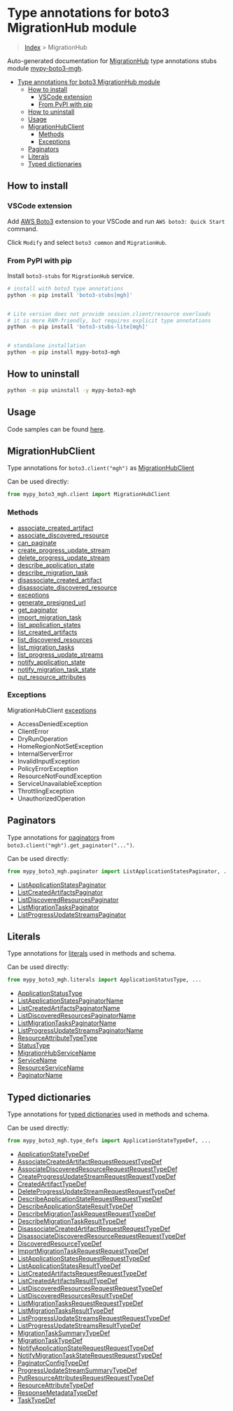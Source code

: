 <a id="type-annotations-for-boto3-migrationhub-module"></a>

# Type annotations for boto3 MigrationHub module

> [Index](../README.md) > MigrationHub

Auto-generated documentation for
[MigrationHub](https://boto3.amazonaws.com/v1/documentation/api/latest/reference/services/mgh.html#MigrationHub)
type annotations stubs module
[mypy-boto3-mgh](https://pypi.org/project/mypy-boto3-mgh/).

- [Type annotations for boto3 MigrationHub module](#type-annotations-for-boto3-migrationhub-module)
  - [How to install](#how-to-install)
    - [VSCode extension](#vscode-extension)
    - [From PyPI with pip](#from-pypi-with-pip)
  - [How to uninstall](#how-to-uninstall)
  - [Usage](#usage)
  - [MigrationHubClient](#migrationhubclient)
    - [Methods](#methods)
    - [Exceptions](#exceptions)
  - [Paginators](#paginators)
  - [Literals](#literals)
  - [Typed dictionaries](#typed-dictionaries)

<a id="how-to-install"></a>

## How to install

<a id="vscode-extension"></a>

### VSCode extension

Add
[AWS Boto3](https://marketplace.visualstudio.com/items?itemName=Boto3typed.boto3-ide)
extension to your VSCode and run `AWS boto3: Quick Start` command.

Click `Modify` and select `boto3 common` and `MigrationHub`.

<a id="from-pypi-with-pip"></a>

### From PyPI with pip

Install `boto3-stubs` for `MigrationHub` service.

```bash
# install with boto3 type annotations
python -m pip install 'boto3-stubs[mgh]'


# Lite version does not provide session.client/resource overloads
# it is more RAM-friendly, but requires explicit type annotations
python -m pip install 'boto3-stubs-lite[mgh]'


# standalone installation
python -m pip install mypy-boto3-mgh
```

<a id="how-to-uninstall"></a>

## How to uninstall

```bash
python -m pip uninstall -y mypy-boto3-mgh
```

<a id="usage"></a>

## Usage

Code samples can be found [here](./usage.md).

<a id="migrationhubclient"></a>

## MigrationHubClient

Type annotations for `boto3.client("mgh")` as [MigrationHubClient](./client.md)

Can be used directly:

```python
from mypy_boto3_mgh.client import MigrationHubClient
```

<a id="methods"></a>

### Methods

- [associate_created_artifact](./client.md#associate_created_artifact)
- [associate_discovered_resource](./client.md#associate_discovered_resource)
- [can_paginate](./client.md#can_paginate)
- [create_progress_update_stream](./client.md#create_progress_update_stream)
- [delete_progress_update_stream](./client.md#delete_progress_update_stream)
- [describe_application_state](./client.md#describe_application_state)
- [describe_migration_task](./client.md#describe_migration_task)
- [disassociate_created_artifact](./client.md#disassociate_created_artifact)
- [disassociate_discovered_resource](./client.md#disassociate_discovered_resource)
- [exceptions](./client.md#exceptions)
- [generate_presigned_url](./client.md#generate_presigned_url)
- [get_paginator](./client.md#get_paginator)
- [import_migration_task](./client.md#import_migration_task)
- [list_application_states](./client.md#list_application_states)
- [list_created_artifacts](./client.md#list_created_artifacts)
- [list_discovered_resources](./client.md#list_discovered_resources)
- [list_migration_tasks](./client.md#list_migration_tasks)
- [list_progress_update_streams](./client.md#list_progress_update_streams)
- [notify_application_state](./client.md#notify_application_state)
- [notify_migration_task_state](./client.md#notify_migration_task_state)
- [put_resource_attributes](./client.md#put_resource_attributes)

<a id="exceptions"></a>

### Exceptions

MigrationHubClient [exceptions](./client.md#exceptions)

- AccessDeniedException
- ClientError
- DryRunOperation
- HomeRegionNotSetException
- InternalServerError
- InvalidInputException
- PolicyErrorException
- ResourceNotFoundException
- ServiceUnavailableException
- ThrottlingException
- UnauthorizedOperation

<a id="paginators"></a>

## Paginators

Type annotations for [paginators](./paginators.md) from
`boto3.client("mgh").get_paginator("...")`.

Can be used directly:

```python
from mypy_boto3_mgh.paginator import ListApplicationStatesPaginator, ...
```

- [ListApplicationStatesPaginator](./paginators.md#listapplicationstatespaginator)
- [ListCreatedArtifactsPaginator](./paginators.md#listcreatedartifactspaginator)
- [ListDiscoveredResourcesPaginator](./paginators.md#listdiscoveredresourcespaginator)
- [ListMigrationTasksPaginator](./paginators.md#listmigrationtaskspaginator)
- [ListProgressUpdateStreamsPaginator](./paginators.md#listprogressupdatestreamspaginator)

<a id="literals"></a>

## Literals

Type annotations for [literals](./literals.md) used in methods and schema.

Can be used directly:

```python
from mypy_boto3_mgh.literals import ApplicationStatusType, ...
```

- [ApplicationStatusType](./literals.md#applicationstatustype)
- [ListApplicationStatesPaginatorName](./literals.md#listapplicationstatespaginatorname)
- [ListCreatedArtifactsPaginatorName](./literals.md#listcreatedartifactspaginatorname)
- [ListDiscoveredResourcesPaginatorName](./literals.md#listdiscoveredresourcespaginatorname)
- [ListMigrationTasksPaginatorName](./literals.md#listmigrationtaskspaginatorname)
- [ListProgressUpdateStreamsPaginatorName](./literals.md#listprogressupdatestreamspaginatorname)
- [ResourceAttributeTypeType](./literals.md#resourceattributetypetype)
- [StatusType](./literals.md#statustype)
- [MigrationHubServiceName](./literals.md#migrationhubservicename)
- [ServiceName](./literals.md#servicename)
- [ResourceServiceName](./literals.md#resourceservicename)
- [PaginatorName](./literals.md#paginatorname)

<a id="typed-dictionaries"></a>

## Typed dictionaries

Type annotations for [typed dictionaries](./type_defs.md) used in methods and
schema.

Can be used directly:

```python
from mypy_boto3_mgh.type_defs import ApplicationStateTypeDef, ...
```

- [ApplicationStateTypeDef](./type_defs.md#applicationstatetypedef)
- [AssociateCreatedArtifactRequestRequestTypeDef](./type_defs.md#associatecreatedartifactrequestrequesttypedef)
- [AssociateDiscoveredResourceRequestRequestTypeDef](./type_defs.md#associatediscoveredresourcerequestrequesttypedef)
- [CreateProgressUpdateStreamRequestRequestTypeDef](./type_defs.md#createprogressupdatestreamrequestrequesttypedef)
- [CreatedArtifactTypeDef](./type_defs.md#createdartifacttypedef)
- [DeleteProgressUpdateStreamRequestRequestTypeDef](./type_defs.md#deleteprogressupdatestreamrequestrequesttypedef)
- [DescribeApplicationStateRequestRequestTypeDef](./type_defs.md#describeapplicationstaterequestrequesttypedef)
- [DescribeApplicationStateResultTypeDef](./type_defs.md#describeapplicationstateresulttypedef)
- [DescribeMigrationTaskRequestRequestTypeDef](./type_defs.md#describemigrationtaskrequestrequesttypedef)
- [DescribeMigrationTaskResultTypeDef](./type_defs.md#describemigrationtaskresulttypedef)
- [DisassociateCreatedArtifactRequestRequestTypeDef](./type_defs.md#disassociatecreatedartifactrequestrequesttypedef)
- [DisassociateDiscoveredResourceRequestRequestTypeDef](./type_defs.md#disassociatediscoveredresourcerequestrequesttypedef)
- [DiscoveredResourceTypeDef](./type_defs.md#discoveredresourcetypedef)
- [ImportMigrationTaskRequestRequestTypeDef](./type_defs.md#importmigrationtaskrequestrequesttypedef)
- [ListApplicationStatesRequestRequestTypeDef](./type_defs.md#listapplicationstatesrequestrequesttypedef)
- [ListApplicationStatesResultTypeDef](./type_defs.md#listapplicationstatesresulttypedef)
- [ListCreatedArtifactsRequestRequestTypeDef](./type_defs.md#listcreatedartifactsrequestrequesttypedef)
- [ListCreatedArtifactsResultTypeDef](./type_defs.md#listcreatedartifactsresulttypedef)
- [ListDiscoveredResourcesRequestRequestTypeDef](./type_defs.md#listdiscoveredresourcesrequestrequesttypedef)
- [ListDiscoveredResourcesResultTypeDef](./type_defs.md#listdiscoveredresourcesresulttypedef)
- [ListMigrationTasksRequestRequestTypeDef](./type_defs.md#listmigrationtasksrequestrequesttypedef)
- [ListMigrationTasksResultTypeDef](./type_defs.md#listmigrationtasksresulttypedef)
- [ListProgressUpdateStreamsRequestRequestTypeDef](./type_defs.md#listprogressupdatestreamsrequestrequesttypedef)
- [ListProgressUpdateStreamsResultTypeDef](./type_defs.md#listprogressupdatestreamsresulttypedef)
- [MigrationTaskSummaryTypeDef](./type_defs.md#migrationtasksummarytypedef)
- [MigrationTaskTypeDef](./type_defs.md#migrationtasktypedef)
- [NotifyApplicationStateRequestRequestTypeDef](./type_defs.md#notifyapplicationstaterequestrequesttypedef)
- [NotifyMigrationTaskStateRequestRequestTypeDef](./type_defs.md#notifymigrationtaskstaterequestrequesttypedef)
- [PaginatorConfigTypeDef](./type_defs.md#paginatorconfigtypedef)
- [ProgressUpdateStreamSummaryTypeDef](./type_defs.md#progressupdatestreamsummarytypedef)
- [PutResourceAttributesRequestRequestTypeDef](./type_defs.md#putresourceattributesrequestrequesttypedef)
- [ResourceAttributeTypeDef](./type_defs.md#resourceattributetypedef)
- [ResponseMetadataTypeDef](./type_defs.md#responsemetadatatypedef)
- [TaskTypeDef](./type_defs.md#tasktypedef)
